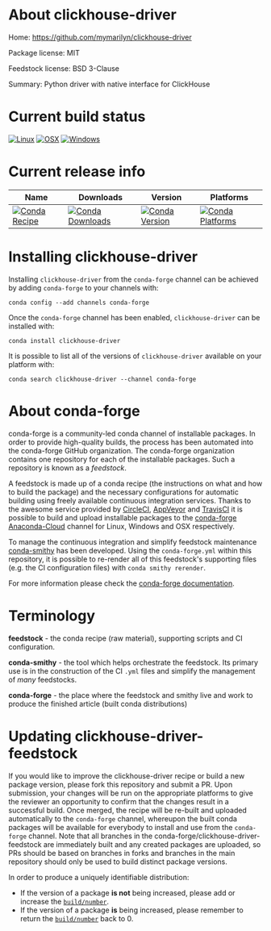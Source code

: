 About clickhouse-driver
=======================

Home: https://github.com/mymarilyn/clickhouse-driver

Package license: MIT

Feedstock license: BSD 3-Clause

Summary: Python driver with native interface for ClickHouse



Current build status
====================

[![Linux](https://img.shields.io/circleci/project/github/conda-forge/clickhouse-driver-feedstock/master.svg?label=Linux)](https://circleci.com/gh/conda-forge/clickhouse-driver-feedstock)
[![OSX](https://img.shields.io/travis/conda-forge/clickhouse-driver-feedstock/master.svg?label=macOS)](https://travis-ci.org/conda-forge/clickhouse-driver-feedstock)
[![Windows](https://img.shields.io/appveyor/ci/conda-forge/clickhouse-driver-feedstock/master.svg?label=Windows)](https://ci.appveyor.com/project/conda-forge/clickhouse-driver-feedstock/branch/master)

Current release info
====================

| Name | Downloads | Version | Platforms |
| --- | --- | --- | --- |
| [![Conda Recipe](https://img.shields.io/badge/recipe-clickhouse--driver-green.svg)](https://anaconda.org/conda-forge/clickhouse-driver) | [![Conda Downloads](https://img.shields.io/conda/dn/conda-forge/clickhouse-driver.svg)](https://anaconda.org/conda-forge/clickhouse-driver) | [![Conda Version](https://img.shields.io/conda/vn/conda-forge/clickhouse-driver.svg)](https://anaconda.org/conda-forge/clickhouse-driver) | [![Conda Platforms](https://img.shields.io/conda/pn/conda-forge/clickhouse-driver.svg)](https://anaconda.org/conda-forge/clickhouse-driver) |

Installing clickhouse-driver
============================

Installing `clickhouse-driver` from the `conda-forge` channel can be achieved by adding `conda-forge` to your channels with:

```
conda config --add channels conda-forge
```

Once the `conda-forge` channel has been enabled, `clickhouse-driver` can be installed with:

```
conda install clickhouse-driver
```

It is possible to list all of the versions of `clickhouse-driver` available on your platform with:

```
conda search clickhouse-driver --channel conda-forge
```


About conda-forge
=================

conda-forge is a community-led conda channel of installable packages.
In order to provide high-quality builds, the process has been automated into the
conda-forge GitHub organization. The conda-forge organization contains one repository
for each of the installable packages. Such a repository is known as a *feedstock*.

A feedstock is made up of a conda recipe (the instructions on what and how to build
the package) and the necessary configurations for automatic building using freely
available continuous integration services. Thanks to the awesome service provided by
[CircleCI](https://circleci.com/), [AppVeyor](https://www.appveyor.com/)
and [TravisCI](https://travis-ci.org/) it is possible to build and upload installable
packages to the [conda-forge](https://anaconda.org/conda-forge)
[Anaconda-Cloud](https://anaconda.org/) channel for Linux, Windows and OSX respectively.

To manage the continuous integration and simplify feedstock maintenance
[conda-smithy](https://github.com/conda-forge/conda-smithy) has been developed.
Using the ``conda-forge.yml`` within this repository, it is possible to re-render all of
this feedstock's supporting files (e.g. the CI configuration files) with ``conda smithy rerender``.

For more information please check the [conda-forge documentation](https://conda-forge.org/docs/).

Terminology
===========

**feedstock** - the conda recipe (raw material), supporting scripts and CI configuration.

**conda-smithy** - the tool which helps orchestrate the feedstock.
                   Its primary use is in the construction of the CI ``.yml`` files
                   and simplify the management of *many* feedstocks.

**conda-forge** - the place where the feedstock and smithy live and work to
                  produce the finished article (built conda distributions)


Updating clickhouse-driver-feedstock
====================================

If you would like to improve the clickhouse-driver recipe or build a new
package version, please fork this repository and submit a PR. Upon submission,
your changes will be run on the appropriate platforms to give the reviewer an
opportunity to confirm that the changes result in a successful build. Once
merged, the recipe will be re-built and uploaded automatically to the
`conda-forge` channel, whereupon the built conda packages will be available for
everybody to install and use from the `conda-forge` channel.
Note that all branches in the conda-forge/clickhouse-driver-feedstock are
immediately built and any created packages are uploaded, so PRs should be based
on branches in forks and branches in the main repository should only be used to
build distinct package versions.

In order to produce a uniquely identifiable distribution:
 * If the version of a package **is not** being increased, please add or increase
   the [``build/number``](https://conda.io/docs/user-guide/tasks/build-packages/define-metadata.html#build-number-and-string).
 * If the version of a package **is** being increased, please remember to return
   the [``build/number``](https://conda.io/docs/user-guide/tasks/build-packages/define-metadata.html#build-number-and-string)
   back to 0.

